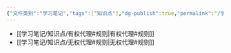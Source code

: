 ```yaml
---
{"文件类别":"学习笔记","tags":["知识点"],"dg-publish":true,"permalink":"/学习笔记/知识点/代理法/","dgPassFrontmatter":true}
---
```


- [[学习笔记/知识点/有权代理#规则\|有权代理#规则]]
- [[学习笔记/知识点/无权代理#规则\|无权代理#规则]]

